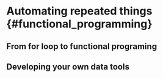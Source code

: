 # Automating repeated things {#functional_programming}

## From for loop to functional programing

## Developing your own data tools
